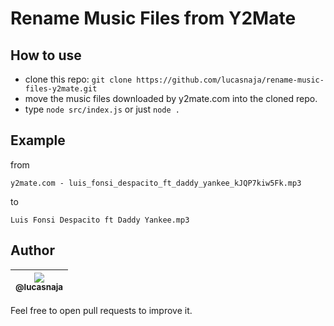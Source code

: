 # Rename Music Files from Y2Mate

## How to use

- clone this repo: `git clone https://github.com/lucasnaja/rename-music-files-y2mate.git`
- move the music files downloaded by y2mate.com into the cloned repo.
- type `node src/index.js` or just `node .`

## Example

from

`y2mate.com - luis_fonsi_despacito_ft_daddy_yankee_kJQP7kiw5Fk.mp3`

to

`Luis Fonsi Despacito ft Daddy Yankee.mp3`

## Author

| [<img src="https://avatars3.githubusercontent.com/u/13838273?v=3&s=115"><br><sub>@lucasnaja</sub>](https://github.com/lucasnaja) |
| :---: |

Feel free to open pull requests to improve it.
